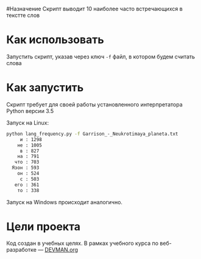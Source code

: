 #Назначение
Скрипт выводит 10 наиболее часто встречающихся в текстте слов


# Как использовать
Запустить скрипт, указав через ключ `-f` файл, в котором будем считать слова

# Как запустить

Скрипт требует для своей работы установленного интерпретатора Python версии 3.5

Запуск на Linux:
```bash
python lang_frequency.py -f Garrison_-_Neukrotimaya_planeta.txt
     и : 1298
    не : 1005
     в : 827
    на : 791
   что : 703
  Язон : 593
    он : 524
     с : 503
   его : 361
    то : 338
```

Запуск на Windows происходит аналогично.

# Цели проекта

Код создан в учебных целях. В рамках учебного курса по веб-разработке ― [DEVMAN.org](https://devman.org)